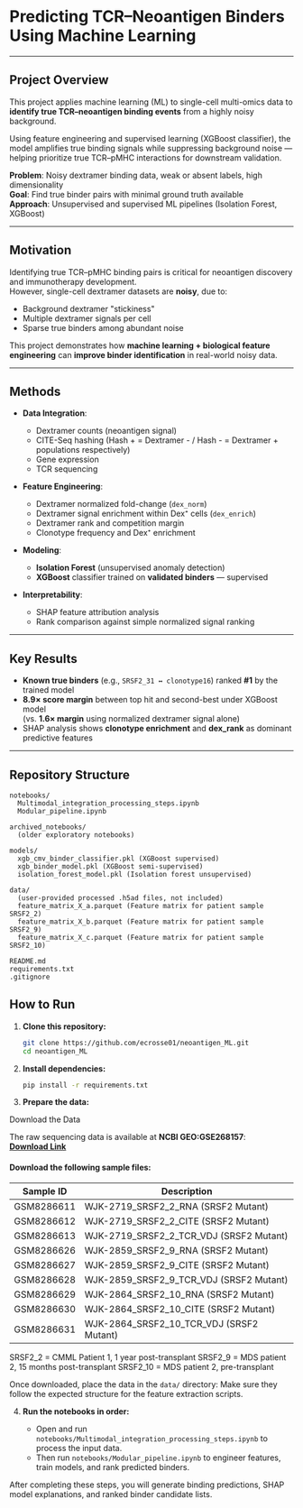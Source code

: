 # Predicting TCR–Neoantigen Binders Using Machine Learning

---

## Project Overview

This project applies machine learning (ML) to single-cell multi-omics data to **identify true TCR–neoantigen binding events** from a highly noisy background.

Using feature engineering and supervised learning (XGBoost classifier), the model amplifies true binding signals while suppressing background noise — helping prioritize true TCR–pMHC interactions for downstream validation.

**Problem**: Noisy dextramer binding data, weak or absent labels, high dimensionality  
**Goal**: Find true binder pairs with minimal ground truth available  
**Approach**: Unsupervised and supervised ML pipelines (Isolation Forest, XGBoost)

---

## Motivation

Identifying true TCR–pMHC binding pairs is critical for neoantigen discovery and immunotherapy development.  
However, single-cell dextramer datasets are **noisy**, due to:

- Background dextramer "stickiness"
- Multiple dextramer signals per cell
- Sparse true binders among abundant noise

This project demonstrates how **machine learning + biological feature engineering** can **improve binder identification** in real-world noisy data.

---

## Methods

- **Data Integration**:
  - Dextramer counts (neoantigen signal)
  - CITE-Seq hashing (Hash + = Dextramer - / Hash - = Dextramer + populations respectively)
  - Gene expression
  - TCR sequencing

- **Feature Engineering**:
  - Dextramer normalized fold-change (`dex_norm`)
  - Dextramer signal enrichment within Dex⁺ cells (`dex_enrich`)
  - Dextramer rank and competition margin
  - Clonotype frequency and Dex⁺ enrichment

- **Modeling**:
  - **Isolation Forest** (unsupervised anomaly detection)
  - **XGBoost** classifier trained on **validated binders** — supervised

- **Interpretability**:
  - SHAP feature attribution analysis
  - Rank comparison against simple normalized signal ranking

---

## Key Results

- **Known true binders** (e.g., `SRSF2_31 ↔ clonotype16`) ranked **#1** by the trained model
- **8.9× score margin** between top hit and second-best under XGBoost model  
  (vs. **1.6× margin** using normalized dextramer signal alone)
- SHAP analysis shows **clonotype enrichment** and **dex_rank** as dominant predictive features

---

## Repository Structure

```plaintext
notebooks/
  Multimodal_integration_processing_steps.ipynb 
  Modular_pipeline.ipynb

archived_notebooks/
  (older exploratory notebooks)

models/
  xgb_cmv_binder_classifier.pkl (XGBoost supervised)
  xgb_binder_model.pkl (XGBoost semi-supervised)
  isolation_forest_model.pkl (Isolation forest unsupervised)

data/
  (user-provided processed .h5ad files, not included)
  feature_matrix_X_a.parquet (Feature matrix for patient sample SRSF2_2)
  feature_matrix_X_b.parquet (Feature matrix for patient sample SRSF2_9)
  feature_matrix_X_c.parquet (Feature matrix for patient sample SRSF2_10)

README.md
requirements.txt
.gitignore

```

## How to Run

1. **Clone this repository:**

    ```bash
    git clone https://github.com/ecrosse01/neoantigen_ML.git
    cd neoantigen_ML
    ```

2. **Install dependencies:**

    ```bash
    pip install -r requirements.txt
    ```

3. **Prepare the data:**

Download the Data

The raw sequencing data is available at **NCBI GEO:GSE268157**:  
**[Download Link](https://www.ncbi.nlm.nih.gov/geo/query/acc.cgi?acc=GSE268157)**

#### Download the following sample files:

| Sample ID    | Description                             |
|--------------|-----------------------------------------|
| GSM8286611   | WJK-2719_SRSF2_2_RNA (SRSF2 Mutant)      |
| GSM8286612   | WJK-2719_SRSF2_2_CITE (SRSF2 Mutant)     |
| GSM8286613   | WJK-2719_SRSF2_2_TCR_VDJ (SRSF2 Mutant)  |
| GSM8286626   | WJK-2859_SRSF2_9_RNA (SRSF2 Mutant)      |
| GSM8286627   | WJK-2859_SRSF2_9_CITE (SRSF2 Mutant)     |
| GSM8286628   | WJK-2859_SRSF2_9_TCR_VDJ (SRSF2 Mutant)  |
| GSM8286629   | WJK-2864_SRSF2_10_RNA (SRSF2 Mutant)     |
| GSM8286630   | WJK-2864_SRSF2_10_CITE (SRSF2 Mutant)    |
| GSM8286631   | WJK-2864_SRSF2_10_TCR_VDJ (SRSF2 Mutant) |

SRSF2_2 = CMML Patient 1, 1 year post-transplant 
SRSF2_9 = MDS patient 2, 15 months post-transplant
SRSF2_10 = MDS patient 2, pre-transplant

Once downloaded, place the data in the `data/` directory:
Make sure they follow the expected structure for the feature extraction scripts.

4. **Run the notebooks in order:**

    - Open and run `notebooks/Multimodal_integration_processing_steps.ipynb` to process the input data.
    - Then run `notebooks/Modular_pipeline.ipynb` to engineer features, train models, and rank predicted binders.

After completing these steps, you will generate binding predictions, SHAP model explanations, and ranked binder candidate lists.

